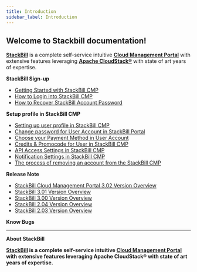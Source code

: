 ```yaml
---
title: Introduction
sidebar_label: Introduction
---
```

## Welcome to Stackbill documentation!

[**StackBill**](https://www.stackbill.com/) is a complete self-service intuitive [**Cloud Management Portal**](https://www.stackbill.com/) with extensive features leveraging [**Apache CloudStack®**](https://youtu.be/nyV8oE3dfXs) with state of art years of expertise.

**StackBill Sign-up**
   - [Getting Started with StackBill CMP](./getstarted/Account-Signup#cmp)
   - [How to Login into StackBill CMP](./getstarted/Account-Signup#how-to-login-into-stackbill-cmp)
   - [How to Recover StackBill Account Password](./getstarted/Account-Signup#how-to-recover-stackbill-account-password)

**Setup profile in StackBill CMP**
  - [Setting up user profile in StackBill CMP](./getstarted/Setup-Profile#setting-up-user-profile-in-stackbill-cmp)
  - [Change password for User Account in StackBill Portal](./getstarted/Setup-Profile#change-password-for-user-account-in-stackbill-portal)
  - [Choose your Payment Method in User Account](/docs/user-guide/getstarted/Setup-Profile#choose-your-payment-method-in-user-account)
  - [Credits & Promocode for User in StackBill CMP](./getstarted/Setup-Profile#credits-and-promocode-for-user-in-stackbill-cmp)
  - [API Access Settings in StackBill CMP](./getstarted/Setup-Profile#api-access-settings-in-stackbill-cmp)
  - [Notification Settings in StackBill CMP](./getstarted/Setup-Profile#notification-settings-in-stackbill-cmp)
  - [The process of removing an account from the StackBill CMP](./getstarted/Setup-Profile#the-process-of-removing-an-account-from-the-stackbill-cmp)
  
  
**Release Note**
  - [StackBill Cloud Management Portal 3.02 Version Overview](./getstarted/Release-Notes#stackbill-cloud-management-portal-302-version-overview)
  - [StackBill 3.01 Version Overview](./getstarted/Release-Notes#stackbill-301-version-overview)
  - [StackBill 3.00 Version Overview](./getstarted/Release-Notes#stackbill-300-version-overview)
  - [StackBill 2.04 Version Overview](./getstarted/Release-Notes#stackbill-204-version-overview)
  - [StackBill 2.03 Version Overview](./getstarted/Release-Notes#stackbill-203-version-overview)

**Know Bugs**

-----------------------------

**About StackBill**

**[StackBill](https://www.youtube.com/watch?v=nyV8oE3dfXs) is a complete self-service intuitive [Cloud Management Portal](https://www.stackbill.com/) with extensive features leveraging Apache CloudStack® with state of art years of expertise.**





